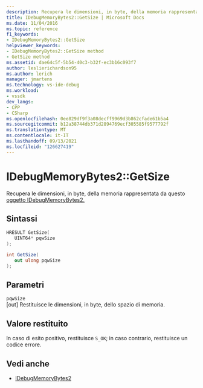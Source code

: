 ```yaml
---
description: Recupera le dimensioni, in byte, della memoria rappresentata da questo oggetto IDebugMemoryBytes2.
title: IDebugMemoryBytes2::GetSize | Microsoft Docs
ms.date: 11/04/2016
ms.topic: reference
f1_keywords:
- IDebugMemoryBytes2::GetSize
helpviewer_keywords:
- IDebugMemoryBytes2::GetSize method
- GetSize method
ms.assetid: dae64c5f-5b54-40c3-b32f-ec3b16c093f7
author: leslierichardson95
ms.author: lerich
manager: jmartens
ms.technology: vs-ide-debug
ms.workload:
- vssdk
dev_langs:
- CPP
- CSharp
ms.openlocfilehash: 0ee829df9f3a08decff9969d3b862cfade61b5a4
ms.sourcegitcommit: b12a38744db371d2894769ecf305585f9577792f
ms.translationtype: MT
ms.contentlocale: it-IT
ms.lasthandoff: 09/13/2021
ms.locfileid: "126627419"
---
```

# <a name="idebugmemorybytes2getsize"></a>IDebugMemoryBytes2::GetSize
Recupera le dimensioni, in byte, della memoria rappresentata da questo [oggetto IDebugMemoryBytes2.](../../../extensibility/debugger/reference/idebugmemorybytes2.md)

## <a name="syntax"></a>Sintassi

```cpp
HRESULT GetSize( 
   UINT64* pqwSize
);
```

```csharp
int GetSize(
   out ulong pqwSize
);
```

## <a name="parameters"></a>Parametri
`pqwSize`\
[out] Restituisce le dimensioni, in byte, dello spazio di memoria.

## <a name="return-value"></a>Valore restituito
 In caso di esito positivo, restituisce `S_OK`; in caso contrario, restituisce un codice errore.

## <a name="see-also"></a>Vedi anche
- [IDebugMemoryBytes2](../../../extensibility/debugger/reference/idebugmemorybytes2.md)
